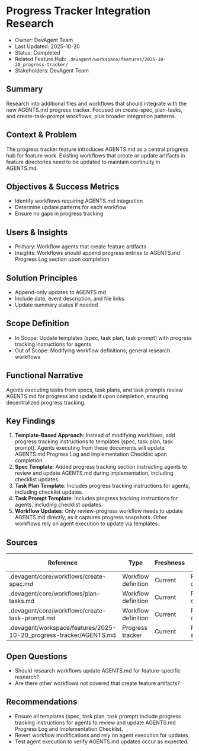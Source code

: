 # Progress Tracker Integration Research

- Owner: DevAgent Team
- Last Updated: 2025-10-20
- Status: Completed
- Related Feature Hub: `.devagent/workspace/features/2025-10-20_progress-tracker/`
- Stakeholders: DevAgent Team

## Summary
Research into additional files and workflows that should integrate with the new AGENTS.md progress tracker. Focused on create-spec, plan-tasks, and create-task-prompt workflows, plus broader integration patterns.

## Context & Problem
The progress tracker feature introduces AGENTS.md as a central progress hub for feature work. Existing workflows that create or update artifacts in feature directories need to be updated to maintain continuity in AGENTS.md.

## Objectives & Success Metrics
- Identify workflows requiring AGENTS.md integration
- Determine update patterns for each workflow
- Ensure no gaps in progress tracking

## Users & Insights
- Primary: Workflow agents that create feature artifacts
- Insights: Workflows should append progress entries to AGENTS.md Progress Log section upon completion

## Solution Principles
- Append-only updates to AGENTS.md
- Include date, event description, and file links
- Update summary status if needed

## Scope Definition
- In Scope: Update templates (spec, task plan, task prompt) with progress tracking instructions for agents
- Out of Scope: Modifying workflow definitions; general research workflows

## Functional Narrative
Agents executing tasks from specs, task plans, and task prompts review AGENTS.md for progress and update it upon completion, ensuring decentralized progress tracking.

## Key Findings
1. **Template-Based Approach**: Instead of modifying workflows, add progress tracking instructions to templates (spec, task plan, task prompt). Agents executing from these documents will update AGENTS.md Progress Log and Implementation Checklist upon completion.
2. **Spec Template**: Added progress tracking section instructing agents to review and update AGENTS.md during implementation, including checklist updates.
3. **Task Plan Template**: Includes progress tracking instructions for agents, including checklist updates.
4. **Task Prompt Template**: Includes progress tracking instructions for agents, including checklist updates.
5. **Workflow Updates**: Only review-progress workflow needs to update AGENTS.md directly, as it captures progress snapshots. Other workflows rely on agent execution to update via templates.

## Sources
| Reference | Type | Freshness | Access Notes |
| --- | --- | --- | --- |
| .devagent/core/workflows/create-spec.md | Workflow definition | Current | Read full document |
| .devagent/core/workflows/plan-tasks.md | Workflow definition | Current | Read full document |
| .devagent/core/workflows/create-task-prompt.md | Workflow definition | Current | Read full document |
| .devagent/workspace/features/2025-10-20_progress-tracker/AGENTS.md | Progress tracker | Current | Reviewed structure |

## Open Questions
- Should research workflows update AGENTS.md for feature-specific research?
- Are there other workflows not covered that create feature artifacts?

## Recommendations
- Ensure all templates (spec, task plan, task prompt) include progress tracking instructions for agents to review and update AGENTS.md Progress Log and Implementation Checklist.
- Revert workflow modifications and rely on agent execution for updates.
- Test agent execution to verify AGENTS.md updates occur as expected.

